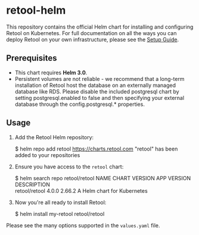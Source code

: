 # retool-helm

This repository contains the official Helm chart for installing and configuring
Retool on Kubernetes. For full documentation on all the ways you can deploy
Retool on your own infrastructure, please see the [Setup
Guide](https://docs.retool.com/docs/setup-instructions).

## Prerequisites

* This chart requires **Helm 3.0**.
* Persistent volumes are not reliable - we recommend that a long-term
  installation of Retool host the database on an externally managed database
  like RDS. Please disable the included postgresql chart by setting
  postgresql.enabled to false and then specifying your external database
  through the config.postgresql.* properties.

## Usage

1. Add the Retool Helm repository:
    
    $ helm repo add retool https://charts.retool.com
    "retool" has been added to your repositories
    
2. Ensure you have access to the `retool` chart: 

    $ helm search repo retool/retool
    NAME         	CHART VERSION	APP VERSION	DESCRIPTION                
    retool/retool	4.0.0        	2.66.2     	A Helm chart for Kubernetes

3. Now you're all ready to install Retool:

    $ helm install my-retool retool/retool

Please see the many options supported in the `values.yaml` file.
